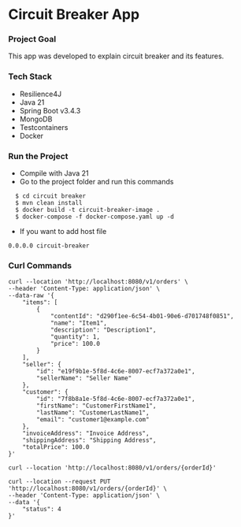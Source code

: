 # Circuit Breaker App
### Project Goal
This app was developed to explain circuit breaker and its features.

### Tech Stack
* Resilience4J
* Java 21
* Spring Boot v3.4.3
* MongoDB
* Testcontainers
* Docker

### Run the Project
* Compile with Java 21
* Go to the project folder and run this commands
```
  $ cd circuit breaker
  $ mvn clean install 
  $ docker build -t circuit-breaker-image .
  $ docker-compose -f docker-compose.yaml up -d
```
* If you want to add host file
```
0.0.0.0 circuit-breaker
```

### Curl Commands
```
curl --location 'http://localhost:8080/v1/orders' \
--header 'Content-Type: application/json' \
--data-raw '{
    "items": [
        {
            "contentId": "d290f1ee-6c54-4b01-90e6-d701748f0851",
            "name": "Item1",
            "description": "Description1",
            "quantity": 1,
            "price": 100.0
        }
    ],
    "seller": {
        "id": "e19f9b1e-5f8d-4c6e-8007-ecf7a372a0e1",
        "sellerName": "Seller Name"
    },
    "customer": {
        "id": "7f8b8a1e-5f8d-4c6e-8007-ecf7a372a0e1",
        "firstName": "CustomerFirstName1",
        "lastName": "CustomerLastName1",
        "email": "customer1@example.com"
    },
    "invoiceAddress": "Invoice Address",
    "shippingAddress": "Shipping Address",
    "totalPrice": 100.0
}'
```
```
curl --location 'http://localhost:8080/v1/orders/{orderId}'
```
```
curl --location --request PUT 'http://localhost:8080/v1/orders/{orderId}' \
--header 'Content-Type: application/json' \
--data '{
    "status": 4
}'
```
